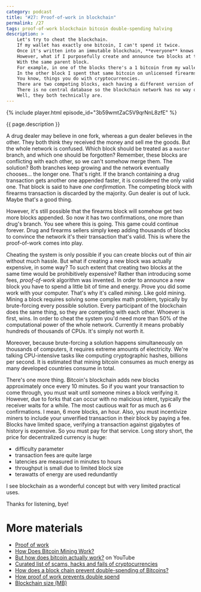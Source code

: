 ```yaml
---
category: podcast
title: "#27: Proof-of-work in blockchain"
permalink: /27
tags: proof-of-work blockchain bitcoin double-spending halving
description: >
    Let's try to cheat the blockchain.
    If my wallet has exactly one bitcoin, I can't spend it twice.
    Once it's written into an immutable blockchain, **everyone** knows my wallet is empty.
    However, what if I purposefully create and announce two blocks at the same time.
    With the same parent block.
    For example, in one of the blocks there's a 1 bitcoin from my wallet spent on drugs.
    In the other block I spent that same bitcoin on unlicensed firearms.
    You know, things you do with cryptocurrencies.
    There are two competing blocks, each having a different version of the history.
    There is no central database so the blockchain network has no way of figuring out which block is valid and which is not.
    Well, they both technically are.
---
```


{% include player.html episode_id="3b59wmtZaC5V9qrNnL8zfE" %}

{{ page.description }}



A drug dealer may believe in one fork, whereas a gun dealer believes in the other.
They both think they received the money and sell me the goods.
But the whole network is confused.
Which block should be treated as a `master` branch, and which one should be forgotten?
Remember, these blocks are conflicting with each other, so we can't somehow merge them.
The solution?
Both branches keep growing and the network eventually chooses... the longer one.
That's right.
If the branch containing a drug transaction gets another one appended faster, it is considered the only valid one.
That block is said to have _one confirmation_.
The competing block with firearms transaction is discarded by the majority.
Gun dealer is out of luck.
Maybe that's a good thing.

However, it's still possible that the firearms block will somehow get two more blocks appended.
So now it has two confirmations, one more than drug's branch.
You see where this is going.
This game could continue forever. 
Drug and firearms sellers simply keep adding thousands of blocks to convince the network it's their transaction that's valid.
This is where the proof-of-work comes into play.

Cheating the system is only possible if you can create blocks out of thin air without much hassle.
But what if creating a new block was actually expensive, in some way?
To such extent that creating two blocks at the same time would be prohibitively expensive?
Rather than introducing some fees, _proof-of-work_ algorithm was invented.
In order to announce a new block you have to spend a little bit of time and energy.
Prove you did some work with your computer.
That's why it's called _mining_.
Like gold mining.
Mining a block requires solving some complex math problem, typically by brute-forcing every possible solution.
Every participant of the blockchain does the same thing, so they are competing with each other.
Whoever is first, wins.
In order to cheat the system you'd need more than 50% of the computational power of the whole network.
Currently it means probably hundreds of thousands of CPUs.
It's simply not worth it.

Moreover, because brute-forcing a solution happens simultaneously on thousands of computers, it requires extreme amounts of electricity.
We're talking CPU-intensive tasks like computing cryptographic hashes, billions per second.
It is estimated that mining bitcoin consumes as much energy as many developed countries consume in total.

There's one more thing.
Bitcoin's blockchain adds new blocks approximately once every 10 minutes.
So if you want your transaction to come through, you must wait until someone mines a block verifying it.
However, due to forks that can occur with no malicious intent, typically the receiver waits for a while.
The most cautious wait for as much as 6 confirmations.
I mean, 6 more blocks, an hour.
Also, you must incentivize miners to include your unverified transaction in their block by paying a fee.
Blocks have limited space, verifying a transaction against gigabytes of history is expensive.
So you must pay for that service.
Long story short, the price for decentralized currency is huge:

* difficulty parameter
* transaction fees are quite large
* latencies are measured in minutes to hours
* throughput is small due to limited block size
* terawatts of energy are used redundantly

I see blockchain as a wonderful concept but with very limited practical uses.

Thanks for listening, bye!


# More materials

* [Proof of work](https://en.wikipedia.org/wiki/Proof_of_work)
* [How Does Bitcoin Mining Work?](https://www.investopedia.com/tech/how-does-bitcoin-mining-work/)
* [But how does bitcoin actually work?](https://www.youtube.com/watch?v=bBC-nXj3Ng4) on YouTube
* [Curated list of scams, hacks and fails of cryptocurrencies](https://github.com/nurkiewicz/crypto-hall-of-shame)
* [How does a block chain prevent double-spending of Bitcoins?](https://www.investopedia.com/ask/answers/061915/how-does-block-chain-prevent-doublespending-bitcoins.asp)
* [How proof of work prevents double spend](https://bitcoin.stackexchange.com/questions/61385/how-proof-of-work-prevents-double-spend)
* [Blockchain size (MB)](https://www.blockchain.com/charts/blocks-size)



